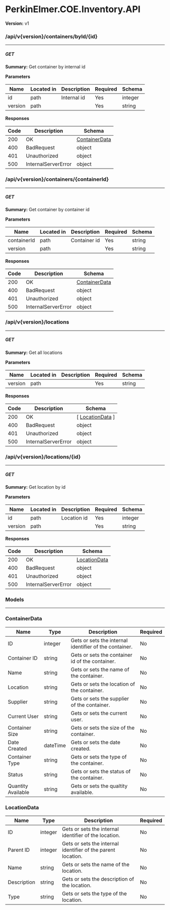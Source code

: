 PerkinElmer.COE.Inventory.API
=============================
**Version:** v1

### /api/v{version}/containers/byId/{id}
---
##### ***GET***
**Summary:** Get container by internal id

**Parameters**

| Name | Located in | Description | Required | Schema |
| ---- | ---------- | ----------- | -------- | ---- |
| id | path | Internal id | Yes | integer |
| version | path |  | Yes | string |

**Responses**

| Code | Description | Schema |
| ---- | ----------- | ------ |
| 200 | OK | [ContainerData](#containerdata) |
| 400 | BadRequest | object |
| 401 | Unauthorized | object |
| 500 | InternalServerError | object |

### /api/v{version}/containers/{containerId}
---
##### ***GET***
**Summary:** Get container by container id

**Parameters**

| Name | Located in | Description | Required | Schema |
| ---- | ---------- | ----------- | -------- | ---- |
| containerId | path | Container id | Yes | string |
| version | path |  | Yes | string |

**Responses**

| Code | Description | Schema |
| ---- | ----------- | ------ |
| 200 | OK | [ContainerData](#containerdata) |
| 400 | BadRequest | object |
| 401 | Unauthorized | object |
| 500 | InternalServerError | object |

### /api/v{version}/locations
---
##### ***GET***
**Summary:** Get all locations

**Parameters**

| Name | Located in | Description | Required | Schema |
| ---- | ---------- | ----------- | -------- | ---- |
| version | path |  | Yes | string |

**Responses**

| Code | Description | Schema |
| ---- | ----------- | ------ |
| 200 | OK | [ [LocationData](#locationdata) ] |
| 400 | BadRequest | object |
| 401 | Unauthorized | object |
| 500 | InternalServerError | object |

### /api/v{version}/locations/{id}
---
##### ***GET***
**Summary:** Get location by id

**Parameters**

| Name | Located in | Description | Required | Schema |
| ---- | ---------- | ----------- | -------- | ---- |
| id | path | Location id | Yes | integer |
| version | path |  | Yes | string |

**Responses**

| Code | Description | Schema |
| ---- | ----------- | ------ |
| 200 | OK | [LocationData](#locationdata) |
| 400 | BadRequest | object |
| 401 | Unauthorized | object |
| 500 | InternalServerError | object |

### Models
---

### ContainerData  

| Name | Type | Description | Required |
| ---- | ---- | ----------- | -------- |
| ID | integer | Gets or sets the internal identifier of the container. | No |
| Container ID | string | Gets or sets the container id of the container. | No |
| Name | string | Gets or sets the name of the container. | No |
| Location | string | Gets or sets the location of the container. | No |
| Supplier | string | Gets or sets the supplier of the container. | No |
| Current User | string | Gets or sets the current user. | No |
| Container Size | string | Gets or sets the size of the container. | No |
| Date Created | dateTime | Gets or sets the date created. | No |
| Container Type | string | Gets or sets the type of the container. | No |
| Status | string | Gets or sets the status of the container. | No |
| Quantity Available | string | Gets or sets the qualtity available. | No |

### LocationData  

| Name | Type | Description | Required |
| ---- | ---- | ----------- | -------- |
| ID | integer | Gets or sets the internal identifier of the location. | No |
| Parent ID | integer | Gets or sets the internal identifier of the parent location. | No |
| Name | string | Gets or sets the name of the location. | No |
| Description | string | Gets or sets the description of the location. | No |
| Type | string | Gets or sets the type of the location. | No |